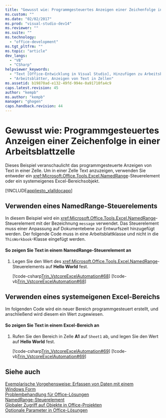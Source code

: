 ```yaml
---
title: "Gewusst wie: Programmgesteuertes Anzeigen einer Zeichenfolge in einer Arbeitsblattzelle"
ms.custom: ""
ms.date: "02/02/2017"
ms.prod: "visual-studio-dev14"
ms.reviewer: ""
ms.suite: ""
ms.technology: 
  - "office-development"
ms.tgt_pltfrm: ""
ms.topic: "article"
dev_langs: 
  - "VB"
  - "CSharp"
helpviewer_keywords: 
  - "Text [Office-Entwicklung in Visual Studio], Hinzufügen zu Arbeitsblättern"
  - "Arbeitsblätter, Anzeigen von Text in Zellen"
ms.assetid: b19870ad-e132-49fd-994e-0a91710fa4c9
caps.latest.revision: 45
author: "kempb"
ms.author: "kempb"
manager: "ghogen"
caps.handback.revision: 44
---
```

# Gewusst wie: Programmgesteuertes Anzeigen einer Zeichenfolge in einer Arbeitsblattzelle
  Dieses Beispiel veranschaulicht das programmgesteuerte Anzeigen von Text in einer Zelle.  Um in einer Zelle Text anzuzeigen, verwenden Sie entweder ein <xref:Microsoft.Office.Tools.Excel.NamedRange>\-Steuerelement oder ein systemeigenes Excel\-Bereichsobjekt.  
  
 [!INCLUDE[appliesto_xlalldocapp](../vsto/includes/appliesto-xlalldocapp-md.md)]  
  
## Verwenden eines NamedRange\-Steuerelements  
 In diesem Beispiel wird ein <xref:Microsoft.Office.Tools.Excel.NamedRange>\-Steuerelement mit der Bezeichnung `message` verwendet.  Das Steuerelement muss einer Anpassung auf Dokumentebene zur Entwurfszeit hinzugefügt werden.  Der folgende Code muss in eine Arbeitsblattklasse und nicht in die `ThisWorkbook`\-Klasse eingefügt werden.  
  
#### So zeigen Sie Text in einem NamedRange\-Steuerelement an  
  
1.  Legen Sie den Wert des <xref:Microsoft.Office.Tools.Excel.NamedRange>\-Steuerelements auf **Hello World** fest.  
  
     [!code-csharp[Trin_VstcoreExcelAutomation#68](../snippets/csharp/VS_Snippets_OfficeSP/Trin_VstcoreExcelAutomation/CS/Sheet1.cs#68)]
     [!code-vb[Trin_VstcoreExcelAutomation#68](../snippets/visualbasic/VS_Snippets_OfficeSP/Trin_VstcoreExcelAutomation/VB/Sheet1.vb#68)]  
  
## Verwenden eines systemeigenen Excel\-Bereichs  
 Im folgenden Code wird ein neuer Bereich programmgesteuert erstellt, und anschließend wird diesem ein Wert zugewiesen.  
  
#### So zeigen Sie Text in einem Excel\-Bereich an  
  
1.  Rufen Sie den Bereich in Zelle **A1** auf `Sheet1` ab, und legen Sie den Wert auf **Hello World** fest.  
  
     [!code-csharp[Trin_VstcoreExcelAutomation#69](../snippets/csharp/VS_Snippets_OfficeSP/Trin_VstcoreExcelAutomation/CS/Sheet1.cs#69)]
     [!code-vb[Trin_VstcoreExcelAutomation#69](../snippets/visualbasic/VS_Snippets_OfficeSP/Trin_VstcoreExcelAutomation/VB/Sheet1.vb#69)]  
  
## Siehe auch  
 [Exemplarische Vorgehensweise: Erfassen von Daten mit einem Windows Form](../vsto/walkthrough-collecting-data-using-a-windows-form.md)   
 [Problembehandlung für Office-Lösungen](../vsto/troubleshooting-office-solutions.md)   
 [NamedRange-Steuerelement](../vsto/namedrange-control.md)   
 [Globaler Zugriff auf Objekte in Office-Projekten](../vsto/global-access-to-objects-in-office-projects.md)   
 [Optionale Parameter in Office-Lösungen](../vsto/optional-parameters-in-office-solutions.md)  
  
  